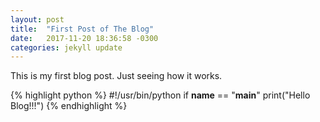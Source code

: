 ```yaml
---
layout: post
title:  "First Post of The Blog"
date:   2017-11-20 18:36:58 -0300
categories: jekyll update
---
```


This is my first blog post. Just seeing how it works.

{% highlight python %}
#!/usr/bin/python
if __name__ == "__main__"
   print("Hello Blog!!!")
{% endhighlight %}

